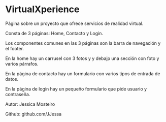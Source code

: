 # VirtualXperience
Página sobre un proyecto que ofrece servicios de realidad virtual.  

Consta de 3 páginas: Home, Contacto y Login.  

Los componentes comunes en las 3 páginas son la barra de navegación y el footer.  

En la home hay un carrusel con 3 fotos y y debajp una sección con foto y varios párrafos.  

En la página de contacto hay un formulario con varios tipos de entrada de datos. 

En la página de login hay un pequeño formulario que pide usuario y contraseña.  


Autor: Jessica Mosteiro  

Github: github.com/JJessa

